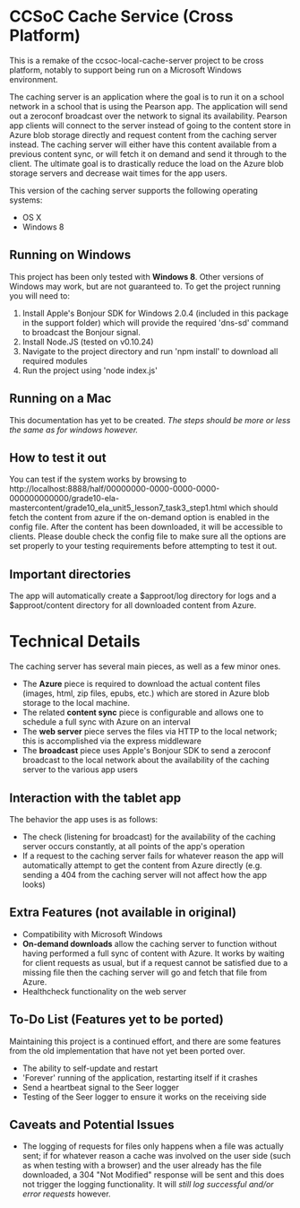 # CCSoC Cache Service (Cross Platform)
This is a remake of the ccsoc-local-cache-server project to be cross platform, notably to support being run on a Microsoft Windows environment.

The caching server is an application where the goal is to run it on a school network in a school that is using the Pearson app. The application will send out a zeroconf broadcast over the network to signal its availability.
Pearson app clients will connect to the server instead of going to the content store in Azure blob storage directly and request content from the caching server instead. The caching server will either have this content
available from a previous content sync, or will fetch it on demand and send it through to the client. The ultimate goal is to drastically reduce the load on the Azure blob storage servers and decrease wait times for
the app users.

This version of the caching server supports the following operating systems:

* OS X
* Windows 8

## Running on Windows
This project has been only tested with **Windows 8**. Other versions of Windows may work, but are not guaranteed to. To get the project running you will need to:

1. Install Apple's Bonjour SDK for Windows 2.0.4 (included in this package in the support folder) which will provide the required 'dns-sd' command to broadcast the Bonjour signal.
2. Install Node.JS (tested on v0.10.24)
3. Navigate to the project directory and run 'npm install' to download all required modules
4. Run the project using 'node index.js'

## Running on a Mac
This documentation has yet to be created. *The steps should be more or less the same as for windows however.*

## How to test it out
You can test if the system works by browsing to http://localhost:8888/half/00000000-0000-0000-0000-000000000000/grade10-ela-mastercontent/grade10_ela_unit5_lesson7_task3_step1.html 
which should fetch the content from azure if the on-demand option is enabled in the config file. After the content has been downloaded, it will be accessible to clients. Please double 
check the config file to make sure all the options are set properly to your testing requirements before attempting to test it out.

## Important directories
The app will automatically create a $approot/log directory for logs and a $approot/content directory for all downloaded content from Azure. 

# Technical Details
The caching server has several main pieces, as well as a few minor ones.

* The **Azure** piece is required to download the actual content files (images, html, zip files, epubs, etc.) which are stored in Azure blob storage to the local machine.
* The related **content sync** piece is configurable and allows one to schedule a full sync with Azure on an interval
* The **web server** piece serves the files via HTTP to the local network; this is accomplished via the express middleware
* The **broadcast** piece uses Apple's Bonjour SDK to send a zeroconf broadcast to the local network about the availability of the caching server to the various app users

## Interaction with the tablet app
The behavior the app uses is as follows:

* The check (listening for broadcast) for the availability of the caching server occurs constantly, at all points of the app's operation
* If a request to the caching server fails for whatever reason the app will automatically attempt to get the content from Azure directly (e.g. sending a 404 from the caching server will not affect how the app looks) 

## Extra Features (not available in original)

* Compatibility with Microsoft Windows
* **On-demand downloads** allow the caching server to function without having performed a full sync of content with Azure. It works by waiting for client requests as usual, but if a request
 cannot be satisfied due to a missing file then the caching server will go and fetch that file from Azure.
* Healthcheck functionality on the web server

## To-Do List (Features yet to be ported)
Maintaining this project is a continued effort, and there are some features from the old implementation that have not yet been ported over.

* The ability to self-update and restart
* 'Forever' running of the application, restarting itself if it crashes
* Send a heartbeat signal to the Seer logger
* Testing of the Seer logger to ensure it works on the receiving side

## Caveats and Potential Issues

* The logging of requests for files only happens when a file was actually sent; if for whatever reason a cache was involved on the user side (such as when testing with a browser) 
and the user already has the file downloaded, a 304 "Not Modified" response will be sent and this does not trigger the logging functionality. It will *still log successful and/or 
error requests* however.